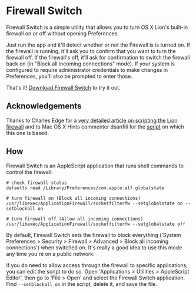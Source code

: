 # Firewall Switch

Firewall Switch is a simple utility that allows you to turn OS X Lion's built-in firewall on or off without opening Preferences.

Just run the app and it'll detect whether or not the Firewall is is turned on. If the firewall is running, it'll ask you to confirm that you want to turn the firewall off. If the firewall's off, it'll ask for confirmation to switch the firewall back on (in "Block all incoming connections" mode). If your system is configured to require administrator credentials to make changes in Preferences, you'll also be prompted to enter those.

That's it! [Download Firewall Switch](https://github.com/lhagan/Firewall-Switch/zipball/master) to try it out.

## Acknowledgements

Thanks to Charles Edge for a [very detailed article on scripting the Lion firewall](http://krypted.com/mac-os-x/the-os-x-application-layer-firewall-part-3-lion/) and to Mac OS X Hints commenter dsanfili for the [script](http://hints.macworld.com/comment.php?mode=view&cid=106657) on which this one is based.

## How

Firewall Switch is an AppleScript application that runs shell commands to control the firewall:
	
	# check firewall status
    defaults read /Library/Preferences/com.apple.alf globalstate
	
	# turn firewall on (Block all incoming connections)
	/usr/libexec/ApplicationFirewall/socketfilterfw --setglobalstate on --setblockall on
	
	# turn firewall off (Allow all incoming connections)
	/usr/libexec/ApplicationFirewall/socketfilterfw --setglobalstate off

By default, Firewall Switch sets the firewall to block everything ('System Preferences > Security > Firewall > Advanced > Block all incoming connections') when switched on. It's really a good idea to use this mode any time you're on a public network.

If you do need to allow access through the firewall to specific applications, you can edit the script to do so. Open 'Applications > Utilities > AppleScript Editor', then go to 'File > Open' and select the Firewall Switch application. Find `--setblockall on` in the script, delete it, and save the file. 